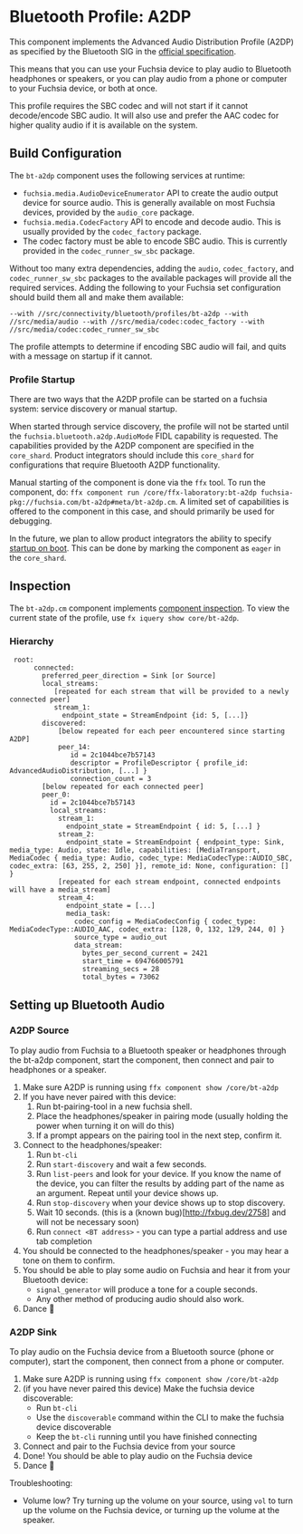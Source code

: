 # Bluetooth Profile: A2DP

This component implements the Advanced Audio Distribution Profile (A2DP) as
specified by the Bluetooth SIG in the [official specification](https://www.bluetooth.org/docman/handlers/downloaddoc.ashx?doc_id=457083).

This means that you can use your Fuchsia device to play audio to Bluetooth
headphones or speakers, or you can play audio from a phone or computer to your Fuchsia device,
or both at once.

This profile requires the SBC codec and will not start if it cannot decode/encode SBC audio.
It will also use and prefer the AAC codec for higher quality audio if it is available on the system.

## Build Configuration

The `bt-a2dp` component uses the following services at runtime:
  - `fuchsia.media.AudioDeviceEnumerator` API to create the audio output device
     for source audio.  This is generally available on most Fuchsia devices,
     provided by the `audio_core` package.
  - `fuchsia.media.CodecFactory` API to encode and decode audio. This is usually provided by
     the `codec_factory` package.
  - The codec factory must be able to encode SBC audio. This is currently
     provided in the `codec_runner_sw_sbc` package.

Without too many extra dependencies, adding the `audio`, `codec_factory`, and
`codec_runner_sw_sbc` packages to the available packages will provide all the
required services. Adding the following to your Fuchsia set configuration
should build them all and make them available:

`--with //src/connectivity/bluetooth/profiles/bt-a2dp --with //src/media/audio --with //src/media/codec:codec_factory --with //src/media/codec:codec_runner_sw_sbc`

The profile attempts to determine if encoding SBC audio will fail, and quits with a message on
startup if it cannot.

### Profile Startup

There are two ways that the A2DP profile can be started on a fuchsia system: service discovery or
manual startup.

When started through service discovery, the profile will not be started until the
`fuchsia.bluetooth.a2dp.AudioMode` FIDL capability is requested. The capabilities provided by the
A2DP component are specified in the `core_shard`. Product integrators should include this
`core_shard` for configurations that require Bluetooth A2DP functionality.

Manual starting of the component is done via the `ffx` tool. To run the component, do:
`ffx component run /core/ffx-laboratory:bt-a2dp fuchsia-pkg://fuchsia.com/bt-a2dp#meta/bt-a2dp.cm`. A limited set of capabilities
is offered to the component in this case, and should primarily be used for debugging.

In the future, we plan to allow product integrators the ability to specify
[startup on boot](https://fxbug.dev/78801). This can be done by marking the component as `eager`
in the `core_shard`.

## Inspection

The `bt-a2dp.cm` component implements
[component inspection](https://fuchsia.dev/fuchsia-src/development/diagnostics/inspect).
To view the current state of the profile, use `fx iquery show core/bt-a2dp`.

### Hierarchy

```
 root:
      connected:
        preferred_peer_direction = Sink [or Source]
        local_streams:
           [repeated for each stream that will be provided to a newly connected peer]
           stream_1:
             endpoint_state = StreamEndpoint {id: 5, [...]}
        discovered:
            [below repeated for each peer encountered since starting A2DP]
            peer_14:
               id = 2c1044bce7b57143
               descriptor = ProfileDescriptor { profile_id: AdvancedAudioDistribution, [...] }
               connection_count = 3
        [below repeated for each connected peer]
        peer_0:
          id = 2c1044bce7b57143
          local_streams:
            stream_1:
              endpoint_state = StreamEndpoint { id: 5, [...] }
            stream_2:
              endpoint_state = StreamEndpoint { endpoint_type: Sink, media_type: Audio, state: Idle, capabilities: [MediaTransport, MediaCodec { media_type: Audio, codec_type: MediaCodecType::AUDIO_SBC, codec_extra: [63, 255, 2, 250] }], remote_id: None, configuration: [] }
            [repeated for each stream endpoint, connected endpoints will have a media_stream]
            stream_4:
              endpoint_state = [...]
              media_task:
                codec_config = MediaCodecConfig { codec_type: MediaCodecType::AUDIO_AAC, codec_extra: [128, 0, 132, 129, 244, 0] }
                source_type = audio_out
                data_stream:
                  bytes_per_second_current = 2421
                  start_time = 694766005791
                  streaming_secs = 28
                  total_bytes = 73062

```

## Setting up Bluetooth Audio

### A2DP Source

To play audio from Fuchsia to a Bluetooth speaker or headphones through the bt-a2dp component,
start the component, then connect and pair to headphones or a speaker.

1. Make sure A2DP is running using `ffx component show /core/bt-a2dp`
1. If you have never paired with this device:
    1. Run bt-pairing-tool in a new fuchsia shell.
    1. Place the headphones/speaker in pairing mode
       (usually holding the power when turning it on will do this)
    1. If a prompt appears on the pairing tool in the next step, confirm it.
1. Connect to the headphones/speaker:
    1. Run `bt-cli`
    1. Run `start-discovery` and wait a few seconds.
    1. Run `list-peers` and look for your device.
       If you know the name of the device, you can filter the results by adding part of the name
       as an argument.  Repeat until your device shows up.
    1. Run `stop-discovery` when your device shows up to stop discovery.
    1. Wait 10 seconds. (this is a (known bug)[http://fxbug.dev/2758] and will not be necessary soon)
    1. Run `connect <BT address>` - you can type a partial address and use tab completion
1. You should be connected to the headphones/speaker - you may hear a tone on them to confirm.
1. You should be able to play some audio on Fuchsia and hear it from your Bluetooth device:
    - `signal_generator` will produce a tone for a couple seconds.
    - Any other method of producing audio should also work.
1. Dance 💃


### A2DP Sink

To play audio on the Fuchsia device from a Bluetooth source (phone or computer),
start the component, then connect from a phone or computer.

1. Make sure A2DP is running using `ffx component show /core/bt-a2dp`
1. (if you have never paired this device) Make the fuchsia device discoverable:
    - Run `bt-cli`
    - Use the `discoverable` command within the CLI to make the fuchsia device discoverable
    - Keep the `bt-cli` running until you have finished connecting
1. Connect and pair to the Fuchsia device from your source
1. Done! You should be able to play audio on the Fuchsia device
1. Dance 💃

Troubleshooting:
  * Volume low? Try turning up the volume on your source, using `vol` to turn up the volume on
    the Fuchsia device, or turning up the volume at the speaker.
